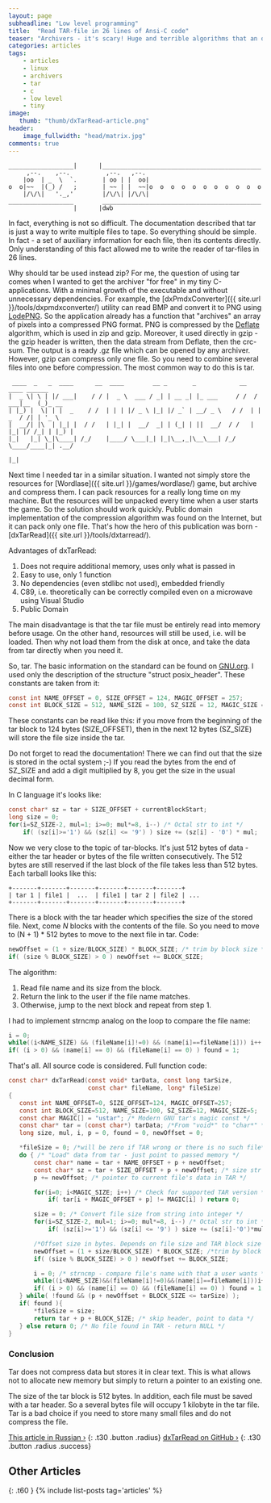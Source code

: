```yaml
---
layout: page
subheadline: "Low level programming"
title:  "Read TAR-file in 26 lines of Ansi-C code"
teaser: "Archivers - it's scary! Huge and terrible algorithms that an ordinary person will never understand! Rar, zip, gzip, tar are modern de facto standards, which means extremely complex and tricky things that you should not try to understand. Well, tar looks simpler, maybe it's not that hard? See <a href='http://git.savannah.gnu.org/cgit/tar.git/tree/src'>git</a> with the sources. We see dozens of files, many of tens kilobytes. Hmm. Apparently, a dead end."
categories: articles
tags:
    - articles
    - linux
    - archivers
    - tar
    - c
    - low level
    - tiny
image:
   thumb: "thumb/dxTarRead-article.png"
header:
    image_fullwidth: "head/matrix.jpg"
comments: true
---
```


```
__________________|      |____________________________________________
     ,--.    ,--.          ,--.   ,--.
    |oo  | _  \  `.       | oo | |  oo|
o  o|~~  |(_) /   ;       | ~~ | |  ~~|o  o  o  o  o  o  o  o  o  o  o
    |/\/\|   '._,'        |/\/\| |/\/\|
__________________        ____________________________________________
                  |      |dwb
```

In fact, everything is not so difficult. The documentation described that tar is just a way to write multiple files to tape. So everything should be simple. In fact - a set of auxiliary information for each file, then its contents directly. Only understanding of this fact allowed me to write the reader of tar-files in 26 lines.

Why should tar be used instead zip? For me, the question of using tar comes when I wanted to get the archiver "for free" in my tiny C-applications. With a minimal growth of the executable and without unnecessary dependencies. For example, the [dxPmdxConverter]({{ site.url }}/tools/dxpmdxconverter/) utility can read BMP and convert it to PNG using [LodePNG](http://lodev.org/lodepng/). So the application already has a function that "archives" an array of pixels into a compressed PNG format. PNG is compressed by the [Deflate](https://en.wikipedia.org/wiki/DEFLATE) algorithm, which is used in zip and gzip. Moreover, it used directly in gzip - the gzip header is written, then the data stream from Deflate, then the crc-sum. The output is a ready .gz file which can be opened by any archiver. However, gzip can compress only one file. So you need to combine several files into one before compression. The most common way to do this is tar.

```
 ____  _   _  ____      __  ____        __ _       _            __   ____ ______       
|  _ \| \ | |/ ___|    / / |  _ \  ___ / _| | __ _| |_ ___     / /  / ___|__  (_)_ __  
| |_) |  \| | |  _    / /  | | | |/ _ \ |_| |/ _` | __/ _ \   / /  | |  _  / /| | '_ \ 
|  __/| |\  | |_| |  / /   | |_| |  __/  _| | (_| | ||  __/  / /   | |_| |/ /_| | |_) |
|_|   |_| \_|\____| /_/    |____/ \___|_| |_|\__,_|\__\___| /_/     \____/____|_| .__/ 
                                                                                |_|
``` 

Next time I needed tar in a similar situation. I wanted not simply store the resources for [Wordlase]({{ site.url }}/games/wordlase/) game, but archive and compress them. I can pack resources for a really long time on my machine. But the resources will be unpacked every time when a user starts the game. So the solution should work quickly. Public domain implementation of the compression algorithm was found on the Internet, but it can pack only one file. That's how the hero of this publication was born - [dxTarRead]({{ site.url }}/tools/dxtarread/).

Advantages of dxTarRead:

1. Does not require additional memory, uses only what is passed in 
2. Easy to use, only 1 function
3. No dependencies (even stdlibc not used), embedded friendly
4. C89, i.e. theoretically can be correctly compiled even on a microwave using Visual Studio
5. Public Domain


The main disadvantage is that the tar file must be entirely read into memory before usage. On the other hand, resources will still be used, i.e. will be loaded. Then why not load them from the disk at once, and take the data from tar directly when you need it.

So, tar. The basic information on the standard can be found on [GNU.org](https://www.gnu.org/software/tar/manual/html_node/Standard.html). I used only the description of the structure "struct posix_header". These constants are taken from it:

```c
const int NAME_OFFSET = 0, SIZE_OFFSET = 124, MAGIC_OFFSET = 257;
const int BLOCK_SIZE = 512, NAME_SIZE = 100, SZ_SIZE = 12, MAGIC_SIZE =5;
```

These constants can be read like this: if you move from the beginning of the tar block to 124 bytes (SIZE_OFFSET), then in the next 12 bytes (SZ_SIZE) will store the file size inside the tar.

Do not forget to read the documentation! There we can find out that the size is stored in the octal system ;-) If you read the bytes from the end of SZ_SIZE and add a digit multiplied by 8, you get the size in the usual decimal form.

In C language it's looks like:

```c
const char* sz = tar + SIZE_OFFSET + currentBlockStart;
long size = 0;
for(i=SZ_SIZE-2, mul=1; i>=0; mul*=8, i--) /* Octal str to int */
    if( (sz[i]>='1') && (sz[i] <= '9') ) size += (sz[i] - '0') * mul;
```

Now we very close to the topic of tar-blocks. It's just 512 bytes of data - either the tar header or bytes of the file written consecutively. The 512 bytes are still reserved if the last block of the file takes less than 512 bytes. Each tarball looks like this:

```
+-------+-------+-------+-------+-------+-------+
| tar 1 | file1 |  ...  | file1 | tar 2 | file2 | ...
+-------+-------+-------+-------+-------+-------+
```

There is a block with the tar header which specifies the size of the stored file. Next, come *N* blocks with the contents of the file. So you need to move to (N + 1) * 512 bytes to move to the next file in tar. Code:

```c
newOffset = (1 + size/BLOCK_SIZE) * BLOCK_SIZE; /* trim by block size */
if( (size % BLOCK_SIZE) > 0 ) newOffset += BLOCK_SIZE;
```

The algorithm:

1. Read file name and its size from the block.
2. Return the link to the user if the file name matches.
3. Otherwise, jump to the next block and repeat from step 1.

I had to implement strncmp analog on the loop to compare the file name:

```c
i = 0;
while((i<NAME_SIZE) && (fileName[i]!=0) && (name[i]==fileName[i])) i++;
if( (i > 0) && (name[i] == 0) && (fileName[i] == 0) ) found = 1;
```

That's all. All source code is considered. Full function code:

```c
const char* dxTarRead(const void* tarData, const long tarSize, 
                      const char* fileName, long* fileSize)
{
   const int NAME_OFFSET=0, SIZE_OFFSET=124, MAGIC_OFFSET=257;
   const int BLOCK_SIZE=512, NAME_SIZE=100, SZ_SIZE=12, MAGIC_SIZE=5;
   const char MAGIC[] = "ustar"; /* Modern GNU tar's magic const */
   const char* tar = (const char*) tarData; /*From "void*" to "char*" */
   long size, mul, i, p = 0, found = 0, newOffset = 0;

   *fileSize = 0; /*will be zero if TAR wrong or there is no such file*/
   do { /* "Load" data from tar - just point to passed memory */
       const char* name = tar + NAME_OFFSET + p + newOffset;
       const char* sz = tar + SIZE_OFFSET + p + newOffset; /* size str */
       p += newOffset; /* pointer to current file's data in TAR */

       for(i=0; i<MAGIC_SIZE; i++) /* Check for supported TAR version */
           if( tar[i + MAGIC_OFFSET + p] != MAGIC[i] ) return 0;

       size = 0; /* Convert file size from string into integer */
       for(i=SZ_SIZE-2, mul=1; i>=0; mul*=8, i--) /* Octal str to int */
           if( (sz[i]>='1') && (sz[i] <= '9') ) size += (sz[i]-'0')*mul;

       /*Offset size in bytes. Depends on file size and TAR block size */
       newOffset = (1 + size/BLOCK_SIZE) * BLOCK_SIZE; /*trim by block */
       if( (size % BLOCK_SIZE) > 0 ) newOffset += BLOCK_SIZE;

       i = 0; /* strncmp - compare file's name with that a user wants */
       while((i<NAME_SIZE)&&(fileName[i]!=0)&&(name[i]==fileName[i]))i++;
       if( (i > 0) && (name[i] == 0) && (fileName[i] == 0) ) found = 1;
   } while( !found && (p + newOffset + BLOCK_SIZE <= tarSize) );
   if( found ){
       *fileSize = size;
       return tar + p + BLOCK_SIZE; /* skip header, point to data */
   } else return 0; /* No file found in TAR - return NULL */
}
```

### Conclusion

Tar does not compress data but stores it in clear text. This is what allows not to allocate new memory but simply to return a pointer to an existing one.

The size of the tar block is 512 bytes. In addition, each file must be saved with a tar header. So a several bytes file will occupy 1 kilobyte in the tar file. Tar is a bad choice if you need to store many small files and do not compress the file.


[This article in Russian ›](https://habrahabr.ru/post/320834/) 
{: .t30 .button .radius}
[dxTarRead on GitHub ›](https://github.com/DeXP/dxTarRead)
{: .t30 .button .radius .success}


## Other Articles
{: .t60 }
{% include list-posts tag='articles' %}
